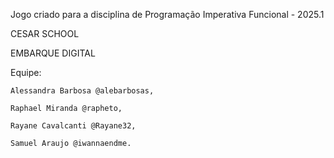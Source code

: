 Jogo criado para a disciplina de Programação Imperativa Funcional - 2025.1

CESAR SCHOOL

EMBARQUE DIGITAL

Equipe:

    Alessandra Barbosa @alebarbosas,

    Raphael Miranda @rapheto,

    Rayane Cavalcanti @Rayane32,
    
    Samuel Araujo @iwannaendme.

